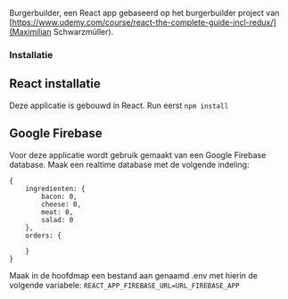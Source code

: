 Burgerbuilder, een React app gebaseerd op het burgerbuilder project van [https://www.udemy.com/course/react-the-complete-guide-incl-redux/](Maximilian Schwarzmüller).

### Installatie

## React installatie

Deze applicatie is gebouwd in React. Run eerst `npm install`

## Google Firebase

Voor deze applicatie wordt gebruik gemaakt van een Google Firebase database.
Maak een realtime database met de volgende indeling:

    {
        ingredienten: {
            bacon: 0,
            cheese: 0,
            meat: 0,
            salad: 0
        },
        orders: {

        }
    }

Maak in de hoofdmap een bestand aan genaamd .env met hierin de volgende variabele:
`REACT_APP_FIREBASE_URL=URL_FIREBASE_APP`
